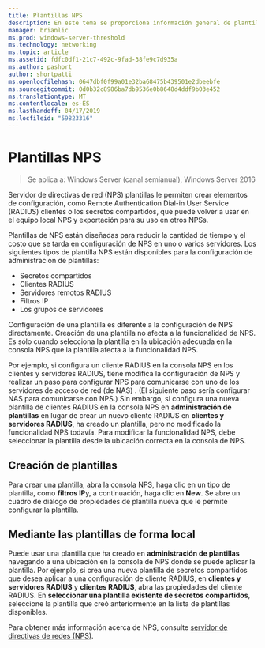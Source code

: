```yaml
---
title: Plantillas NPS
description: En este tema se proporciona información general de plantillas de servidor de directivas de red en Windows Server 2016.
manager: brianlic
ms.prod: windows-server-threshold
ms.technology: networking
ms.topic: article
ms.assetid: fdfc0df1-21c7-492c-9fad-38fe9c7d935a
ms.author: pashort
author: shortpatti
ms.openlocfilehash: 0647dbf0f99a01e32ba68475b439501e2dbeebfe
ms.sourcegitcommit: 0d0b32c8986ba7db9536e0b8648d4ddf9b03e452
ms.translationtype: MT
ms.contentlocale: es-ES
ms.lasthandoff: 04/17/2019
ms.locfileid: "59823316"
---
```

# <a name="nps-templates"></a>Plantillas NPS

>Se aplica a: Windows Server (canal semianual), Windows Server 2016

Servidor de directivas de red \(NPS\) plantillas le permiten crear elementos de configuración, como Remote Authentication Dial-in User Service \(RADIUS\) clientes o los secretos compartidos, que puede volver a usar en el equipo local NPS y exportación para su uso en otros NPSs.

Plantillas de NPS están diseñadas para reducir la cantidad de tiempo y el costo que se tarda en configuración de NPS en uno o varios servidores. Los siguientes tipos de plantilla NPS están disponibles para la configuración de administración de plantillas:

- Secretos compartidos
- Clientes RADIUS
- Servidores remotos RADIUS
- Filtros IP
- Los grupos de servidores

Configuración de una plantilla es diferente a la configuración de NPS directamente. Creación de una plantilla no afecta a la funcionalidad de NPS. Es sólo cuando selecciona la plantilla en la ubicación adecuada en la consola NPS que la plantilla afecta a la funcionalidad NPS. 

Por ejemplo, si configura un cliente RADIUS en la consola NPS en los clientes y servidores RADIUS, tiene modifica la configuración de NPS y realizar un paso para configurar NPS para comunicarse con uno de los servidores de acceso de red \(de NAS\) . \(El siguiente paso sería configurar NAS para comunicarse con NPS.\) Sin embargo, si configura una nueva plantilla de clientes RADIUS en la consola NPS en **administración de plantillas** en lugar de crear un nuevo cliente RADIUS en **clientes y servidores RADIUS**, ha creado un plantilla, pero no modificado la funcionalidad NPS todavía. Para modificar la funcionalidad NPS, debe seleccionar la plantilla desde la ubicación correcta en la consola de NPS.

## <a name="creating-templates"></a>Creación de plantillas

Para crear una plantilla, abra la consola NPS, haga clic en un tipo de plantilla, como **filtros IP**y, a continuación, haga clic en **New**. Se abre un cuadro de diálogo de propiedades de plantilla nueva que le permite configurar la plantilla.

## <a name="using-templates-locally"></a>Mediante las plantillas de forma local

Puede usar una plantilla que ha creado en **administración de plantillas** navegando a una ubicación en la consola de NPS donde se puede aplicar la plantilla. Por ejemplo, si crea una nueva plantilla de secretos compartidos que desea aplicar a una configuración de cliente RADIUS, en **clientes y servidores RADIUS** y **clientes RADIUS**, abra las propiedades del cliente RADIUS. En **seleccionar una plantilla existente de secretos compartidos**, seleccione la plantilla que creó anteriormente en la lista de plantillas disponibles.

Para obtener más información acerca de NPS, consulte [servidor de directivas de redes (NPS)](nps-top.md).
